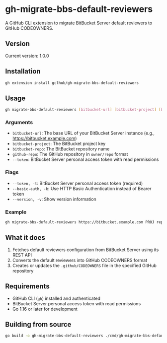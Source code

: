 # gh-migrate-bbs-default-reviewers

A GitHub CLI extension to migrate BitBucket Server default reviewers to GitHub CODEOWNERS.

## Version

Current version: 1.0.0

## Installation

```bash
gh extension install gclhub/gh-migrate-bbs-default-reviewers
```

## Usage

```bash
gh migrate-bbs-default-reviewers [bitbucket-url] [bitbucket-project] [bitbucket-repo] [github-repo] --token [bitbucket-token]
```

### Arguments

- `bitbucket-url`: The base URL of your BitBucket Server instance (e.g., https://bitbucket.example.com)
- `bitbucket-project`: The BitBucket project key
- `bitbucket-repo`: The BitBucket repository name
- `github-repo`: The GitHub repository in `owner/repo` format
- `--token`: BitBucket Server personal access token with read permissions

### Flags

- `--token, -t`: BitBucket Server personal access token (required)
- `--basic-auth, -b`: Use HTTP Basic Authentication instead of Bearer token
- `--version, -v`: Show version information

### Example

```bash
gh migrate-bbs-default-reviewers https://bitbucket.example.com PROJ repo-name owner/migrated-repo --token mytoken123
```

## What it does

1. Fetches default reviewers configuration from BitBucket Server using its REST API
2. Converts the default reviewers into GitHub CODEOWNERS format
3. Creates or updates the `.github/CODEOWNERS` file in the specified GitHub repository

## Requirements

- GitHub CLI (`gh`) installed and authenticated
- BitBucket Server personal access token with read permissions
- Go 1.16 or later for development

## Building from source

```bash
go build -o gh-migrate-bbs-default-reviewers ./cmd/gh-migrate-bbs-default-reviewers
```